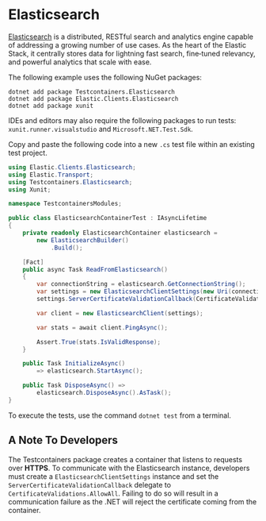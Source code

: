 # Elasticsearch

[Elasticsearch](https://www.elastic.co/elasticsearch/) is a distributed, RESTful search and analytics engine capable of addressing a growing number of use cases. As the heart of the Elastic Stack, it centrally stores data for lightning fast search, fine‑tuned relevancy, and powerful analytics that scale with ease.

The following example uses the following NuGet packages:

```console title="Install the NuGet dependencies"
dotnet add package Testcontainers.Elasticsearch
dotnet add package Elastic.Clients.Elasticsearch
dotnet add package xunit
```

IDEs and editors may also require the following packages to run tests: `xunit.runner.visualstudio` and `Microsoft.NET.Test.Sdk`.

Copy and paste the following code into a new `.cs` test file within an existing test project.

```csharp
using Elastic.Clients.Elasticsearch;
using Elastic.Transport;
using Testcontainers.Elasticsearch;
using Xunit;

namespace TestcontainersModules;

public class ElasticsearchContainerTest : IAsyncLifetime
{
    private readonly ElasticsearchContainer elasticsearch =
        new ElasticsearchBuilder()
            .Build();

    [Fact]
    public async Task ReadFromElasticsearch()
    {
        var connectionString = elasticsearch.GetConnectionString();
        var settings = new ElasticsearchClientSettings(new Uri(connectionString));
        settings.ServerCertificateValidationCallback(CertificateValidations.AllowAll);

        var client = new ElasticsearchClient(settings);

        var stats = await client.PingAsync();

        Assert.True(stats.IsValidResponse);
    }

    public Task InitializeAsync()
        => elasticsearch.StartAsync();

    public Task DisposeAsync() =>
        elasticsearch.DisposeAsync().AsTask();
}
```

To execute the tests, use the command `dotnet test` from a terminal.

## A Note To Developers

The Testcontainers package creates a container that listens to requests over **HTTPS**. To communicate with the Elasticsearch instance, developers must create a `ElasticsearchClientSettings` instance and set the `ServerCertificateValidationCallback` delegate to `CertificateValidations.AllowAll`. Failing to do so will result in a communication failure as the .NET will reject the certificate coming from the container.

[xunit]: https://xunit.net/
